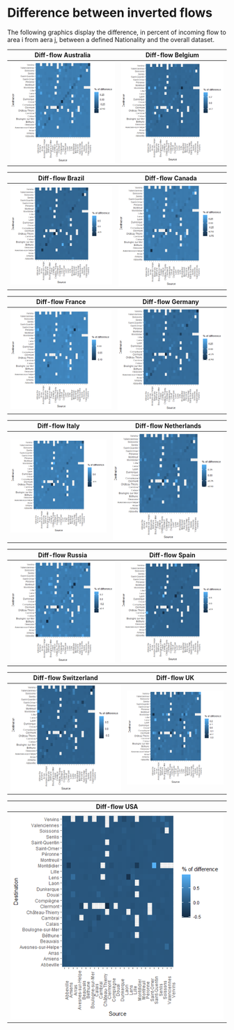 # Difference between inverted flows

The following graphics display the difference, in percent of incoming flow to area i from aera j, between a defined Nationality and the overall dataset.

Diff-flow Australia       | Diff-flow Belgium       |
:-------------------------:|:-------------------------:|
![](inverteddiffflowAustralia.png)  | ![](inverteddiffflowBelgium.png)  |

 Diff-flow Brazil       | Diff-flow Canada       |
:-------------------------:|:-------------------------:|
![](inverteddiffflowBrazil.png)  | ![](inverteddiffflowCanada.png)  |

Diff-flow France       | Diff-flow Germany       |
:-------------------------:|:-------------------------:|
![](inverteddiffflowFrance.png)  | ![](inverteddiffflowGermany.png)  |

Diff-flow Italy       | Diff-flow Netherlands       |
:-------------------------:|:-------------------------:|
![](inverteddiffflowItaly.png)  | ![](inverteddiffflowNetherlands.png)  |

Diff-flow Russia       | Diff-flow Spain       |
:-------------------------:|:-------------------------:|
![](inverteddiffflowRussia.png)  | ![](interteddiffflowSpain.png)  |

Diff-flow Switzerland       | Diff-flow UK       |
:-------------------------:|:-------------------------:|
![](inverteddiffflowSwitzerland.png)  | ![](inverteddiffflowUK.png)  |

Diff-flow USA       |
:-------------------------:|
![](inverteddiffflowUSA.png)  | 

